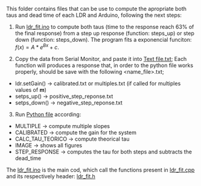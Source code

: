 This folder contains files that can be use to compute the apropriate both taus and dead time of each LDR and Arduino, following the next steps:


1. Run [ldr_fit.ino](https://github.com/Guilherme-Viegas/SCTDR/blob/master/Labs_Almeida/ldr_fit/ldr_fit.ino) to compute both taus (time to the response reach 63% of the final response) from a step up response (function: steps_up) or step down (function: steps_down). The program fits a exponencial funciton: $f(x) = A*e^{Bx}+c$. 

2. Copy the data from Serial Monitor, and paste it into [Text file.txt](https://github.com/Guilherme-Viegas/SCTDR/blob/master/Labs_Almeida/ldr_fit/text_files); Each function will produces a response that, in order to the python file works properly, should be save with the following <name_file>.txt;
  * ldr.setGain() -> calibrated.txt or multiples.txt (if called for multiples values of **m**)
  * setps_up() -> positive_step_reponse.txt
  * setps_down() -> negative_step_reponse.txt

3. Run [Python file](https://github.com/Guilherme-Viegas/SCTDR/blob/master/Labs_Almeida/ldr_fit/ldr_fit.py) according:
  * MULTIPLE            -> compute multiple slopes
  * CALIBRATED          -> compute the gain for the system
  * CALC_TAU_TEORICO    -> compute theorical tau
  * IMAGE               -> shows all figures
  * STEP_RESPONSE       -> computes the tau for both steps and subtracts the dead_time

The [ldr_fit.ino](https://github.com/Guilherme-Viegas/SCTDR/blob/master/Labs_Almeida/ldr_fit/ldr_fit.ino) is the main cod, which call the functions present in [ldr_fit.cpp](https://github.com/Guilherme-Viegas/SCTDR/blob/master/Labs_Almeida/ldr_fit/ldr_fit.cpp) and its respectively header: [ldr_fit.h](https://github.com/Guilherme-Viegas/SCTDR/blob/master/Labs_Almeida/ldr_fit/ldr_fit.cpp)
